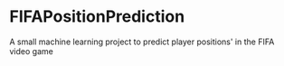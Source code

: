 # FIFAPositionPrediction
A small machine learning project to predict player positions' in the FIFA video game

